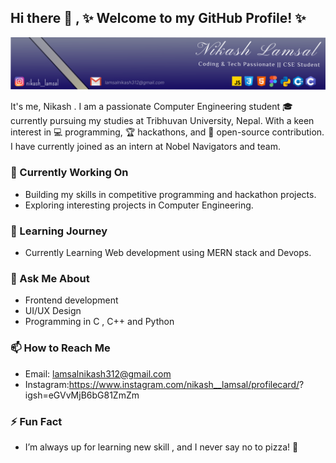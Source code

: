 ## Hi there 👋 , ✨ Welcome to my GitHub Profile! ✨

![Banner Image](./Frame%201.svg)

It's me, Nikash . I am a passionate Computer Engineering student 🎓 currently pursuing my studies at Tribhuvan University, Nepal. With a keen interest in 💻 programming, 🏆 hackathons, and 🌟 open-source contribution. I have currently joined as an intern at Nobel Navigators and team.

### 🔭 Currently Working On
* Building my skills in competitive programming and hackathon projects.
* Exploring interesting projects in Computer Engineering.

### 🌱 Learning Journey
* Currently Learning Web development using MERN stack  and  Devops.

### 💬 Ask Me About
* Frontend development
* UI/UX Design 
* Programming in C , C++ and Python

### 📫 How to Reach Me
* Email: lamsalnikash312@gmail.com
* Instagram:https://www.instagram.com/nikash__lamsal/profilecard/?       igsh=eGVvMjB6bG81ZmZm

### ⚡ Fun Fact
* I’m always up for learning new skill , and I never say no to pizza! 🍕
